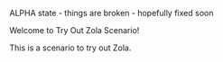 ALPHA state - things are broken - hopefully fixed soon

Welcome to Try Out Zola Scenario!

This is a scenario to try out Zola.

